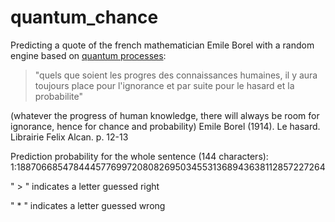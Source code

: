 # quantum_chance

Predicting a quote of the french mathematician Emile Borel with a random engine based on [quantum processes](https://qrng.anu.edu.au/):

> "quels que soient les progres des connaissances humaines, 
> il y aura toujours place pour l'ignorance et par suite pour le hasard et la probabilite"

(whatever the progress of human knowledge, there will always be room for ignorance, hence for chance and probability)
Emile Borel (1914). Le hasard. Librairie Felix Alcan. p. 12-13

Prediction probability for the whole sentence (144 characters): 
1:18870668547844457769972080826950345531368943638112857227264

" > " indicates a letter guessed right

" * " indicates a letter guessed wrong
